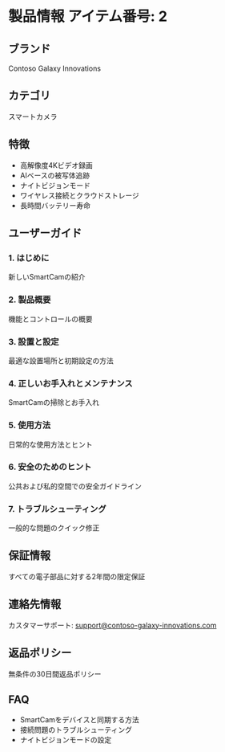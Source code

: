 # 製品情報 アイテム番号: 2

## ブランド
Contoso Galaxy Innovations

## カテゴリ
スマートカメラ

## 特徴
- 高解像度4Kビデオ録画
- AIベースの被写体追跡
- ナイトビジョンモード
- ワイヤレス接続とクラウドストレージ
- 長時間バッテリー寿命

## ユーザーガイド

### 1. はじめに
新しいSmartCamの紹介

### 2. 製品概要
機能とコントロールの概要

### 3. 設置と設定
最適な設置場所と初期設定の方法

### 4. 正しいお手入れとメンテナンス
SmartCamの掃除とお手入れ

### 5. 使用方法
日常的な使用方法とヒント

### 6. 安全のためのヒント
公共および私的空間での安全ガイドライン

### 7. トラブルシューティング
一般的な問題のクイック修正

## 保証情報
すべての電子部品に対する2年間の限定保証

## 連絡先情報
カスタマーサポート: support@contoso-galaxy-innovations.com

## 返品ポリシー
無条件の30日間返品ポリシー

## FAQ
- SmartCamをデバイスと同期する方法
- 接続問題のトラブルシューティング
- ナイトビジョンモードの設定
